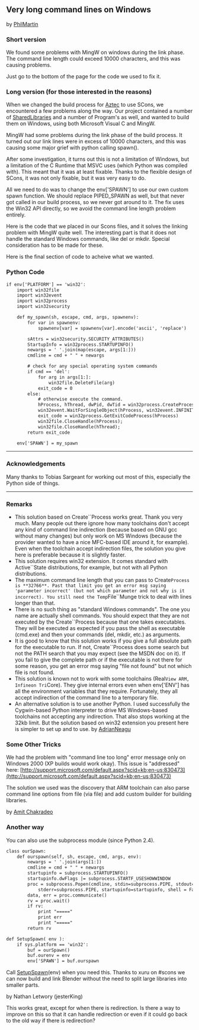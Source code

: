 

## Very long command lines on Windows

by [PhilMartin](PhilMartin) 


### Short version

We found some problems with MingW on windows during the link phase. The command line length could exceed 10000 characters, and this was causing problems. 

Just go to the bottom of the page for the code we used to fix it. 


### Long version (for those interested in the reasons)

When we changed the build process for [Aztec](http://aztec.sourceforge.net/) to use SCons, we encountered a few problems along the way. Our project contained a number of [SharedLibraries](SharedLibraries) and a number of Program's as well, and wanted to build them on Windows, using both Microsoft Visual C and MingW. 

MingW had some problems during the link phase of the build process. It turned out our link lines were in excess of 10000 characters, and this was causing some major grief with python calling spawn(). 

After some investigation, it turns out this is not a limitation of Windows, but a limitation of the C Runtime that MSVC uses (which Python was compiled with). This meant that it was at least fixable. Thanks to the flexible design of SCons, it was not only fixable, but it was very easy to do. 

All we need to do was to change the env['SPAWN'] to use our own custom spawn function. We should replace PIPED_SPAWN as well, but that never got called in our build process, so we never got around to it. The fix uses the Win32 API directly, so we avoid the command line length problem entirely. 

Here is the code that we placed in our Scons files, and it solves the linking problem with MingW quite well. The interesting part is that it does not handle the standard Windows commands, like del or mkdir. Special consideration has to be made for these. 

Here is the final section of code to acheive what we wanted. 
### Python Code


```txt
if env['PLATFORM'] == 'win32':
    import win32file
    import win32event
    import win32process
    import win32security

    def my_spawn(sh, escape, cmd, args, spawnenv):
        for var in spawnenv:
            spawnenv[var] = spawnenv[var].encode('ascii', 'replace')

        sAttrs = win32security.SECURITY_ATTRIBUTES()
        StartupInfo = win32process.STARTUPINFO()
        newargs = ' '.join(map(escape, args[1:]))
        cmdline = cmd + " " + newargs

        # check for any special operating system commands
        if cmd == 'del':
            for arg in args[1:]:
                win32file.DeleteFile(arg)
            exit_code = 0
        else:
            # otherwise execute the command.
            hProcess, hThread, dwPid, dwTid = win32process.CreateProcess(None, cmdline, None, None, 1, 0, spawnenv, None, StartupInfo)
            win32event.WaitForSingleObject(hProcess, win32event.INFINITE)
            exit_code = win32process.GetExitCodeProcess(hProcess)
            win32file.CloseHandle(hProcess);
            win32file.CloseHandle(hThread);
        return exit_code

    env['SPAWN'] = my_spawn

```


---

 


### Acknowledgements

Many thanks to Tobias Sargeant for working out most of this, especially the Python side of things. 



---

 


### Remarks

* This solution based on Create``Process works great. Thank you very much. Many people out there ignore how many toolchains don't accept any kind of command line indirection (because based on GNU gcc without many changes) but only work on MS Windows (because the provider wanted to have a nice MFC-based IDE around it, for example). Even when the toolchain accept indirection files, the solution you give here is preferable because it is slightly faster. 
* This solution requires win32 extension. It comes standard with Active``State distributions, for example, but not with all Python distributions. 
* The maximum command line length that you can pass to Create``Process is **32766**. Past that limit you get an error msg saying 'parameter incorrect' (but not which parameter and not why is it incorrect). You still need the Temp``File``Munge trick to deal with lines longer than that. 
* There is no such thing as "standard Windows commands". The one you name are actually shell commands. You should expect that they are not executed by the Create``Process because that one takes executables. They will be executed as expected if you pass the shell as executable (cmd.exe) and then your commands (del, mkdir, etc.) as arguments. 
* It is good to know that this solution works if you give a full absolute path for the executable to run. If not, Create``Process does some search but not the PATH search that you may expect (see the MSDN doc on it). If you fail to give the complete path or if the executable is not there for some reason, you get an error msg saying "file not found" but not which file is not found. 
* This solution is known not to work with some toolchains (Real``View ARM, Infineon Tri``Core). They give internal errors even when env['ENV'] has all the environment variables that they require. Fortunately, they all accept indirection of the command line to a temporary file. 
* An alternative solution is to use another Python. I used successfully the Cygwin-based Python interpreter to drive MS Windows-based toolchains not accepting any indirection. That also stops working at the 32kb limit. But the solution based on win32 extension you present here is simpler to set up and to use. 
by [AdrianNeagu](AdrianNeagu) 


### Some Other Tricks

We had the problem with "command line too long" error message only on Windows 2000 (XP builds would work okay). This issue is "addressed" here: [http://support.microsoft.com/default.aspx?scid=kb;en-us;830473](http://support.microsoft.com/default.aspx?scid=kb;en-us;830473) 

The solution we used was the discovery that ARM toolchain can also parse command line options  from file (via file) and add custom builder for building libraries. 

by [Amit Chakradeo](http://amit.chakradeo.net/) 


### Another way

You can also use the subprocess module (since Python 2.4). 
```txt
class ourSpawn:
    def ourspawn(self, sh, escape, cmd, args, env):
        newargs = ' '.join(args[1:])
        cmdline = cmd + " " + newargs
        startupinfo = subprocess.STARTUPINFO()
        startupinfo.dwFlags |= subprocess.STARTF_USESHOWWINDOW
        proc = subprocess.Popen(cmdline, stdin=subprocess.PIPE, stdout=subprocess.PIPE,
            stderr=subprocess.PIPE, startupinfo=startupinfo, shell = False, env = env)
        data, err = proc.communicate()
        rv = proc.wait()
        if rv:
            print "====="
            print err
            print "====="
        return rv

def SetupSpawn( env ):
    if sys.platform == 'win32':
        buf = ourSpawn()
        buf.ourenv = env
        env['SPAWN'] = buf.ourspawn
```
Call [SetupSpawn](SetupSpawn)(env) when you need this. Thanks to xuru on #scons we can now build and link Blender without the need to split large libraries into smaller parts. 

by Nathan Letwory (jesterKing) 

This works great, except for when there is redirection.  Is there a way to improve on this so that it can handle redirection or even if it could go back to the old way if there is redirection? 
